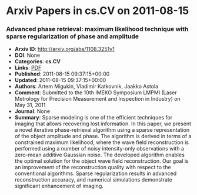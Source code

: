 # Arxiv Papers in cs.CV on 2011-08-15
### Advanced phase retrieval: maximum likelihood technique with sparse regularization of phase and amplitude
- **Arxiv ID**: http://arxiv.org/abs/1108.3251v1
- **DOI**: None
- **Categories**: **cs.CV**
- **Links**: [PDF](http://arxiv.org/pdf/1108.3251v1)
- **Published**: 2011-08-15 09:37:15+00:00
- **Updated**: 2011-08-15 09:37:15+00:00
- **Authors**: Artem Migukin, Vladimir Katkovnik, Jaakko Astola
- **Comment**: Submitted to the 10th IMEKO Symposium LMPMI (Laser Metrology for
  Precision Measurement and Inspection in Industry) on May 31, 2011
- **Journal**: None
- **Summary**: Sparse modeling is one of the efficient techniques for imaging that allows recovering lost information. In this paper, we present a novel iterative phase-retrieval algorithm using a sparse representation of the object amplitude and phase. The algorithm is derived in terms of a constrained maximum likelihood, where the wave field reconstruction is performed using a number of noisy intensity-only observations with a zero-mean additive Gaussian noise. The developed algorithm enables the optimal solution for the object wave field reconstruction. Our goal is an improvement of the reconstruction quality with respect to the conventional algorithms. Sparse regularization results in advanced reconstruction accuracy, and numerical simulations demonstrate significant enhancement of imaging.



